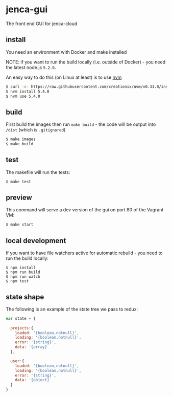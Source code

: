 # jenca-gui

The front end GUI for jenca-cloud

## install

You need an environment with Docker and make installed

NOTE: if you want to run the build locally (i.e. outside of Docker) - you need the latest node.js `5.2.0`.

An easy way to do this (on Linux at least) is to use [nvm](https://github.com/creationix/nvm)

```bash
$ curl -o- https://raw.githubusercontent.com/creationix/nvm/v0.31.0/install.sh | bash
$ nvm install 5.4.0
$ nvm use 5.4.0
```

## build

First build the images then run `make build` - the code will be output into `/dist` (which is `.gitignored`)

```bash
$ make images
$ make build
```

## test

The makefile will run the tests:

```bash
$ make test
```

## preview

This command will serve a dev version of the gui on port 80 of the Vagrant VM:

```bash
$ make start
```

## local development

If you want to have file watchers active for automatic rebuild - you need to run the build locally:

```
$ npm install
$ npm run build
$ npm run watch
$ npm test
```

## state shape

The following is an example of the state tree we pass to redux:

```js
var state = {
  
  projects:{
    loaded: '{boolean,notnull}',
    loading: '{boolean,notnull}',
    error: '{string}',
    data: '{array}
  },

  user:{
    loaded: '{boolean,notnull}',
    loading: '{boolean,notnull}',
    error: '{string}',
    data: '{object}
  }
}
```
